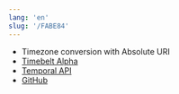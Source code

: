 ```yaml
---
lang: 'en'
slug: '/FABE84'
---
```


- Timezone conversion with Absolute URI
- [Timebelt Alpha](https://timebelt.vercel.app/)
- [Temporal API](https://tc39.es/proposal-temporal/docs/)
- [GitHub](https://github.com/anaclumos/timebelt)
